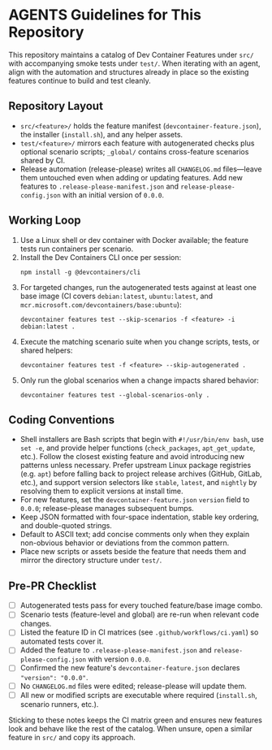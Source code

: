 # AGENTS Guidelines for This Repository

This repository maintains a catalog of Dev Container Features under `src/` with
accompanying smoke tests under `test/`. When iterating with an agent, align with
the automation and structures already in place so the existing features continue
to build and test cleanly.

## Repository Layout
- `src/<feature>/` holds the feature manifest (`devcontainer-feature.json`), the
  installer (`install.sh`), and any helper assets.
- `test/<feature>/` mirrors each feature with autogenerated checks plus optional
  scenario scripts; `_global/` contains cross-feature scenarios shared by CI.
- Release automation (release-please) writes all `CHANGELOG.md` files—leave them
  untouched even when adding or updating features. Add new features to
  `.release-please-manifest.json` and `release-please-config.json` with an initial
  version of `0.0.0`.

## Working Loop
1. Use a Linux shell or dev container with Docker available; the feature tests
   run containers per scenario.
2. Install the Dev Containers CLI once per session:
   ```
   npm install -g @devcontainers/cli
   ```
3. For targeted changes, run the autogenerated tests against at least one base
   image (CI covers `debian:latest`, `ubuntu:latest`, and
   `mcr.microsoft.com/devcontainers/base:ubuntu`):
   ```
   devcontainer features test --skip-scenarios -f <feature> -i debian:latest .
   ```
4. Execute the matching scenario suite when you change scripts, tests, or shared
   helpers:
   ```
   devcontainer features test -f <feature> --skip-autogenerated .
   ```
5. Only run the global scenarios when a change impacts shared behavior:
   ```
   devcontainer features test --global-scenarios-only .
   ```

## Coding Conventions
- Shell installers are Bash scripts that begin with `#!/usr/bin/env bash`, use
  `set -e`, and provide helper functions (`check_packages`, `apt_get_update`,
  etc.). Follow the closest existing feature and avoid introducing new patterns
  unless necessary. Prefer upstream Linux package registries (e.g. `apt`) before
  falling back to project release archives (GitHub, GitLab, etc.), and support
  version selectors like `stable`, `latest`, and `nightly` by resolving them to
  explicit versions at install time.
- For new features, set the `devcontainer-feature.json` `version` field to `0.0.0`;
  release-please manages subsequent bumps.
- Keep JSON formatted with four-space indentation, stable key ordering, and
  double-quoted strings.
- Default to ASCII text; add concise comments only when they explain non-obvious
  behavior or deviations from the common pattern.
- Place new scripts or assets beside the feature that needs them and mirror the
  directory structure under `test/`.

## Pre-PR Checklist
- [ ] Autogenerated tests pass for every touched feature/base image combo.
- [ ] Scenario tests (feature-level and global) are re-run when relevant code
      changes.
- [ ] Listed the feature ID in CI matrices (see `.github/workflows/ci.yaml`) so
      automated tests cover it.
- [ ] Added the feature to `.release-please-manifest.json` and `release-please-config.json`
      with version `0.0.0`.
- [ ] Confirmed the new feature's `devcontainer-feature.json` declares `"version": "0.0.0"`.
- [ ] No `CHANGELOG.md` files were edited; release-please will update them.
- [ ] All new or modified scripts are executable where required
      (`install.sh`, scenario runners, etc.).

Sticking to these notes keeps the CI matrix green and ensures new features look
and behave like the rest of the catalog. When unsure, open a similar feature in
`src/` and copy its approach.
